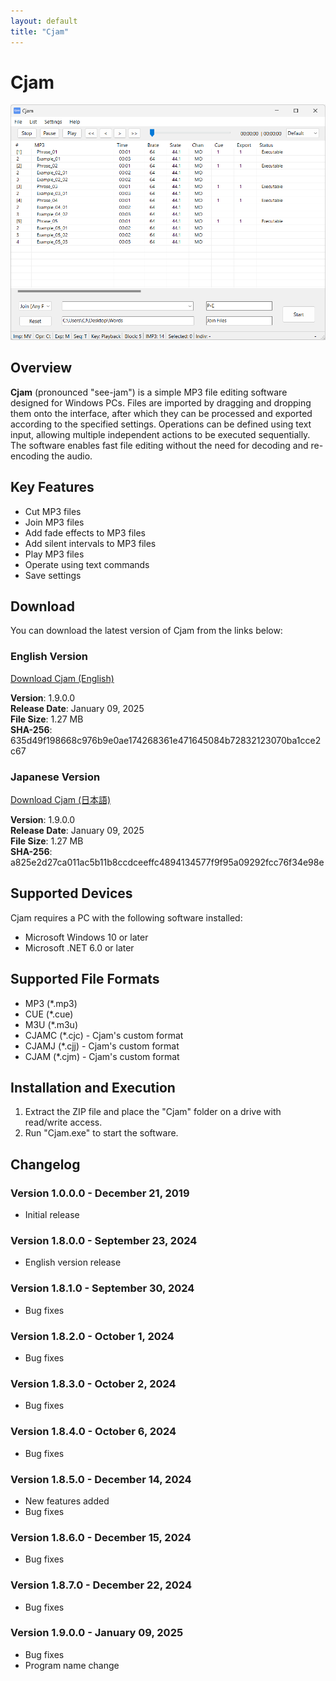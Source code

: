 ```yaml
---
layout: default
title: "Cjam"
---
```

# Cjam
<a href="img/ss00.png"><img src="img/ss00.png" alt="Cjam Screenshot" width="700px"></a>

## Overview
**Cjam** (pronounced "see-jam") is a simple MP3 file editing software designed for Windows PCs. Files are imported by dragging and dropping them onto the interface, after which they can be processed and exported according to the specified settings. Operations can be defined using text input, allowing multiple independent actions to be executed sequentially. The software enables fast file editing without the need for decoding and re-encoding the audio.  

## Key Features  
- Cut MP3 files  
- Join MP3 files  
- Add fade effects to MP3 files  
- Add silent intervals to MP3 files  
- Play MP3 files  
- Operate using text commands  
- Save settings  

## Download
You can download the latest version of Cjam from the links below:

### English Version
[Download Cjam (English)](https://github.com/cutandjoin/Cjam/releases/download/v1900e/cjam_v1900e.zip)

**Version**: 1.9.0.0  
**Release Date**: January 09, 2025  
**File Size**: 1.27 MB  
**SHA-256**: 635d49f198668c976b9e0ae174268361e471645084b72832123070ba1cce2c67  

### Japanese Version
[Download Cjam (日本語)](https://github.com/cutandjoin/Cjam/releases/download/v1900j/cjam_v1900j.zip)

**Version**: 1.9.0.0  
**Release Date**: January 09, 2025  
**File Size**: 1.27 MB  
**SHA-256**: a825e2d27ca011ac5b11b8ccdceeffc4894134577f9f95a09292fcc76f34e98e

## Supported Devices
Cjam requires a PC with the following software installed:

- Microsoft Windows 10 or later
- Microsoft .NET 6.0 or later

## Supported File Formats
- MP3 (*.mp3)
- CUE (*.cue)
- M3U (*.m3u)
- CJAMC (*.cjc) - Cjam's custom format
- CJAMJ (*.cjj) - Cjam's custom format
- CJAM (*.cjm) - Cjam's custom format

## Installation and Execution
1. Extract the ZIP file and place the "Cjam" folder on a drive with read/write access.
2. Run "Cjam.exe" to start the software.

## Changelog

### Version 1.0.0.0 - December 21, 2019
- Initial release

### Version 1.8.0.0 - September 23, 2024
- English version release

### Version 1.8.1.0 - September 30, 2024
- Bug fixes

### Version 1.8.2.0 - October 1, 2024
- Bug fixes

### Version 1.8.3.0 - October 2, 2024
- Bug fixes

### Version 1.8.4.0 - October 6, 2024
- Bug fixes

### Version 1.8.5.0 - December 14, 2024
- New features added
- Bug fixes

### Version 1.8.6.0 - December 15, 2024
- Bug fixes

### Version 1.8.7.0 - December 22, 2024
- Bug fixes

### Version 1.9.0.0 - January 09, 2025
- Bug fixes
- Program name change

